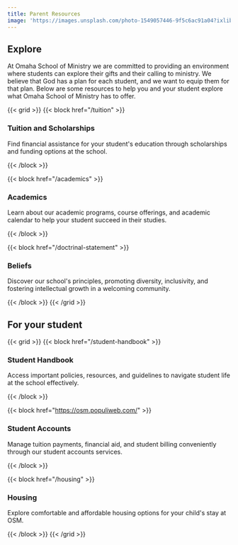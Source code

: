 ```yaml
---
title: Parent Resources
image: 'https://images.unsplash.com/photo-1549057446-9f5c6ac91a04?ixlib=rb-4.0.3&ixid=M3wxMjA3fDB8MHxwaG90by1wYWdlfHx8fGVufDB8fHx8fA%3D%3D&auto=format&fit=crop&w=2668&q=80'
---
```


## Explore

At Omaha School of Ministry we are committed to providing an environment where students can explore their gifts and their calling to ministry. We believe that God has a plan for each student, and we want to equip them for that plan. Below are some resources to help you and your student explore what Omaha School of Ministry has to offer.

{{< grid >}}
{{< block href="/tuition" >}}

### Tuition and Scholarships

Find financial assistance for your student's education through scholarships and funding options at the school.

{{< /block >}}

{{< block href="/academics" >}}

### Academics

Learn about our academic programs, course offerings, and academic calendar to help your student succeed in their studies.

{{< /block >}}

{{< block href="/doctrinal-statement" >}}

### Beliefs

Discover our school's principles, promoting diversity, inclusivity, and fostering intellectual growth in a welcoming community.

{{< /block >}}
{{< /grid >}}

## For your student

{{< grid >}}
{{< block href="/student-handbook" >}}

### Student Handbook

Access important policies, resources, and guidelines to navigate student life at the school effectively.

{{< /block >}}

{{< block href="https://osm.populiweb.com/" >}}

### Student Accounts

Manage tuition payments, financial aid, and student billing conveniently through our student accounts services.

{{< /block >}}

{{< block href="/housing" >}}

### Housing

Explore comfortable and affordable housing options for your child's stay at OSM.

{{< /block >}}
{{< /grid >}}
